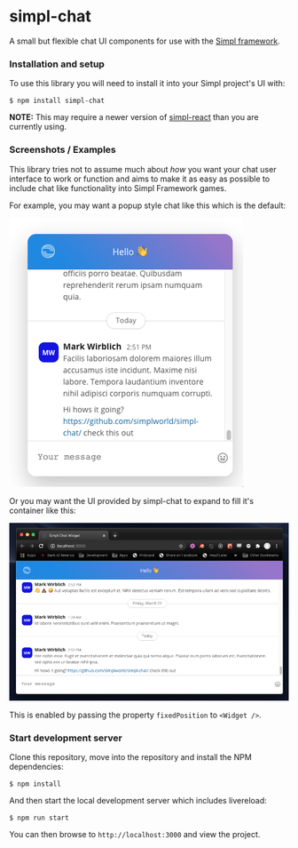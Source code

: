 # simpl-chat

A small but flexible chat UI components for use with the [Simpl framework](https://simpl.world).

### Installation and setup

To use this library you will need to install it into your Simpl project's UI with:

```shell
$ npm install simpl-chat
```

**NOTE:** This may require a newer version of [simpl-react](https://github.com/simplworld/simpl-react) than
you are currently using.

### Screenshots / Examples

This library tries not to assume much about *how* you want your chat user interface to work or function and
aims to make it as easy as possible to include chat like functionality into Simpl Framework games.

For example, you may want a popup style chat like this which is the default:

![popup screenshot](https://github.com/simplworld/simpl-chat/blob/master/images/popup.png?raw=true)

Or you may want the UI provided by simpl-chat to expand to fill it's container like this:

![fullwidth screenshot](https://github.com/simplworld/simpl-chat/blob/master/images/fullwidth.png?raw=true)

This is enabled by passing the property `fixedPosition` to `<Widget />`.

### Start development server

Clone this repository, move into the repository and install the NPM dependencies:

```shell
$ npm install
```

And then start the local development server which includes livereload:

```shell
$ npm run start
```

You can then browse to `http://localhost:3000` and view the project.
